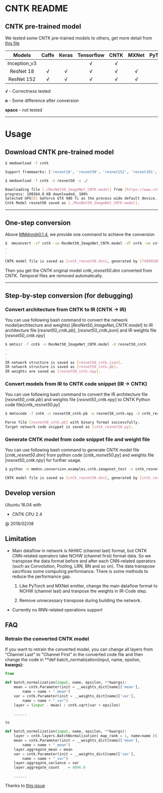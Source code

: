 # CNTK README

## CNTK pre-trained model

We tested some CNTK pre-trained models to others, get more detail from [this file](https://github.com/Microsoft/MMdnn/blob/master/mmdnn/conversion/examples/cntk/extractor.py)

|    Models    | Caffe | Keras | Tensorflow | CNTK | MXNet | PyTorch | CoreML | ONNX |
| :----------: | :---: | :---: | :--------: | :--: | :---: | :-----: | :----: | :--: |
| Inception_v3 |       |       |      √     |   √  |       |    √    |        |   √  |
|   ResNet 18  |   √   |   √   |      √     |   √  |   √   |    √    |        |   √  |
|  ResNet 152  |   √   |   √   |      √     |   √  |   √   |    √    |        |   √  |

**√** - Correctness tested

**o** - Some difference after conversion

**space** - not tested

---

# Usage

## Download CNTK pre-trained model

```bash
$ mmdownload -f cntk

Support frameworks: ['resnet18', 'resnet50', 'resnet152', 'resnet101', 'inception_v3', 'Fast-RCNN_Pascal', 'alexnet', 'Fast-RCNN_grocery100']

$ mmdownload -f cntk -n resnet50 -o ./

Downloading file [./ResNet50_ImageNet_CNTK.model] from [https://www.cntk.ai/Models/CNTK_Pretrained/ResNet50_ImageNet_CNTK.model]
progress: 100264.0 KB downloaded, 100%
Selected GPU[0] GeForce GTX 980 Ti as the process wide default device.
Cntk Model resnet50 saved as [./ResNet50_ImageNet_CNTK.model].

```

---

## One-step conversion

Above MMdnn@0.1.4, we provide one command to achieve the conversion

```bash
$  mmconvert -sf cntk -iw ResNet50_ImageNet_CNTK.model -df cntk -om cntk_resnet50.dnn --inputShape 3,224,224
.
.
.
CNTK model file is saved as [cntk_resnet50.dnn], generated by [f499918b3e7346a78dbaf02559231d53.py] and [f499918b3e7346a78dbaf02559231d53.npy].

```

Then you get the CNTK original model *cntk_resnet50.dnn* converted from CNTK. Temporal files are removed automatically.

---

## Step-by-step conversion (for debugging)

### Convert architecture from CNTK to IR (CNTK -> IR)


You can use following bash command to convert the network model(architecture and weights) [*ResNet50_ImageNet_CNTK.model*] to IR architecture file [*resnet50_cntk.pb*], [*resnet50_cntk.json*] and IR weights file [*resnet50_cntk.npy*]

```bash
$ mmtoir -f cntk -n ResNet50_ImageNet_CNTK.model -d resnet50_cntk
.
.
.
IR network structure is saved as [resnet50_cntk.json].
IR network structure is saved as [resnet50_cntk.pb].
IR weights are saved as [resnet50_cntk.npy].

```

### Convert models from IR to CNTK code snippet (IR -> CNTK)

You can use following bash command to convert the IR architecture file [*resnet50_cntk.pb*] and weights file [*resnet50_cntk.npy*] to CNTK Python code file[*cntk_resnet50.py*]

```bash
$ mmtocode -f cntk -n resnet50_cntk.pb -w resnet50_cntk.npy -d cntk_resnet50.py

Parse file [resnet50_cntk.pb] with binary format successfully.
Target network code snippet is saved as [cntk_resnet50.py].

```

### Generate CNTK model from code snippet file and weight file

You can use following bash command to generate CNTK model file [*cntk_resnet50.dnn*] from python code [*cntk_resnet50.py*] and weights file [*resnet50_cntk.npy*] for further usage.

```bash
$ python -m mmdnn.conversion.examples.cntk.imagenet_test -n cntk_resnet50.py -w resnet50_cntk.npy --dump cntk_resnet50.dnn

CNTK model file is saved as [cntk_resnet50.dnn], generated by [cntk_resnet50.py] and [resnet50_cntk.npy].
```

## Develop version

Ubuntu 16.04 with

- CNTK CPU 2.4

@ 2018/02/08

## Limitation

- Main dataflow in network is NHWC (channel last) format, but CNTK CNN-related operators take NCHW (channel first) format data. So we transpose the data format before and after each CNN-related operators (such as Convolution, Pooling, LRN, BN and so on). The data transpose sacrifices some computing performance. There is some methods to reduce the performance gap.

    1. Like PyTorch and MXNet emitter, change the main dataflow format to NCHW (channel last) and tranpose the weights in IR-Code step.

    1. Remove unnecessary transpose during building the network.

- Currently no RNN-related operations support


## FAQ

### Retrain the converted CNTK model

If you want to retrain the converted model, you can change all layers from "Channel Last" to "Channel First" in the converted code file and then change the code in **def batch_normalization(input, name, epsilon, **kwargs):**

```python
from

def batch_normalization(input, name, epsilon, **kwargs):
    mean = cntk.Parameter(init = __weights_dict[name]['mean'],
        name = name + "_mean")
    var = cntk.Parameter(init = __weights_dict[name]['var'],
        name = name + "_var")
    layer = (input - mean) / cntk.sqrt(var + epsilon)

    ......

to

def batch_normalization(input, name, epsilon, **kwargs):
    layer = cntk.layers.BatchNormalization( map_rank = 1, name=name )(input)
    mean = cntk.Parameter(init = __weights_dict[name]['mean'],
        name = name + "_mean")
    layer.aggregate_mean = mean
    var = cntk.Parameter(init = __weights_dict[name]['var'],
        name = name + "_var")
    layer.aggregate_variance = var
    layer.aggregate_count    = 4096.0

    ......

```
Thanks to [this issue](https://github.com/Microsoft/MMdnn/issues/396)


